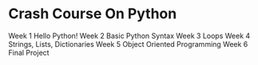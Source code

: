 # Crash Course On Python
Week 1 Hello Python! <n>
Week 2 Basic Python Syntax <n>
Week 3 Loops
Week 4 Strings, Lists, Dictionaries 
Week 5 Object Oriented Programming
Week 6 Final Project
